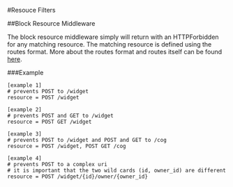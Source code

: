 #Resouce Filters

##Block Resource Middleware

The block resource middleware simply will return with an HTTPForbidden for any
matching resource. The matching resource is defined using the routes format.
More about the routes format and routes itself can be found
[here](http://routes.readthedocs.org/).

###Example

```
[example 1]
# prevents POST to /widget
resource = POST /widget

[example 2]
# prevents POST and GET to /widget
resource = POST GET /widget

[example 3]
# prevents POST to /widget and POST and GET to /cog
resource = POST /widget, POST GET /cog

[example 4]
# prevents POST to a complex uri
# it is important that the two wild cards (id, owner_id) are different
resource = POST /widget/{id}/owner/{owner_id}
```

